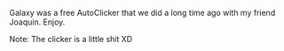Galaxy was a free AutoClicker that we did a long time ago with my friend Joaquin. Enjoy.


Note: The clicker is a little shit XD
